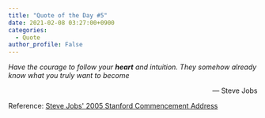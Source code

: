 ```yaml
---
title: "Quote of the Day #5"
date: 2021-02-08 03:27:00+0900
categories:
  - Quote
author_profile: False
---
```


*Have the courage to follow your **heart** and intuition. They somehow already know what you truly want to become*

<div style="text-align: right"> &mdash; Steve Jobs </div>

Reference: [Steve Jobs' 2005 Stanford Commencement Address](https://www.youtube.com/watch?v=UF8uR6Z6KLc)

